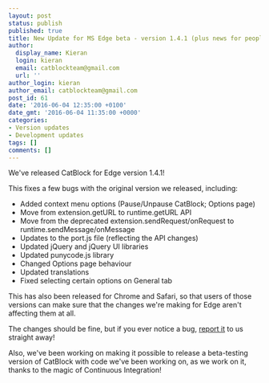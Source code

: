 ```yaml
---
layout: post
status: publish
published: true
title: New Update for MS Edge beta - version 1.4.1 (plus news for people who like testing things)
author:
  display_name: Kieran
  login: kieran
  email: catblockteam@gmail.com
  url: ''
author_login: kieran
author_email: catblockteam@gmail.com
post_id: 61
date: '2016-06-04 12:35:00 +0100'
date_gmt: '2016-06-04 11:35:00 +0000'
categories:
- Version updates
- Development updates
tags: []
comments: []
---
```

We've released CatBlock for Edge version 1.4.1!

This fixes a few bugs with the original version we released, including:

- Added context menu options (Pause/Unpause CatBlock; Options page)
- Move from extension.getURL to runtime.getURL API<!--more-->
- Move from the deprecated extension.sendRequest/onRequest to runtime.sendMessage/onMessage
- Updates to the port.js file (reflecting the API changes)
- Updated jQuery and jQuery UI libraries
- Updated punycode.js library
- Changed Options page behaviour
- Updated translations
- Fixed selecting certain options on General tab

This has also been released for Chrome and Safari, so that users of those versions
can make sure that the changes we're making for Edge aren't affecting them at all.

The changes should be fine, but if you ever notice a bug,
[report it](https://github.com/CatBlock/catblock/issues) to us straight away!

Also, we've been working on making it possible to release a beta-testing version of
CatBlock with code we've been working on, as we work on it, thanks to the magic of
Continuous Integration!

